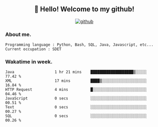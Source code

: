 <h2 align="center">👋 Hello! Welcome to my github! </h2>
<p align="center">
  <a href="https://github.com/usergwen"><img src="https://img.shields.io/badge/GitHub-24292e" alt="github"></a>
</p>

### About me.

```Plain Text
Programming language : Python, Bash, SQL, Java, Javascript, etc...
Current occupation : SDET
```
### Wakatime in week.

<!--START_SECTION:waka-->

```text
Java                  1 hr 21 mins    ███████████████████▒░░░░░   77.42 %
XML                   17 mins         ████▒░░░░░░░░░░░░░░░░░░░░   16.84 %
HTTP Request          4 mins          █░░░░░░░░░░░░░░░░░░░░░░░░   04.46 %
JavaScript            0 secs          ░░░░░░░░░░░░░░░░░░░░░░░░░   00.51 %
Text                  0 secs          ░░░░░░░░░░░░░░░░░░░░░░░░░   00.27 %
SQL                   0 secs          ░░░░░░░░░░░░░░░░░░░░░░░░░   00.26 %
```

<!--END_SECTION:waka-->
